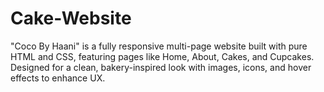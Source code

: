 # Cake-Website
"Coco By Haani" is a fully responsive multi-page website built with pure HTML and CSS, featuring pages like Home, About, Cakes, and Cupcakes. Designed for a clean, bakery-inspired look with images, icons, and hover effects to enhance UX.
